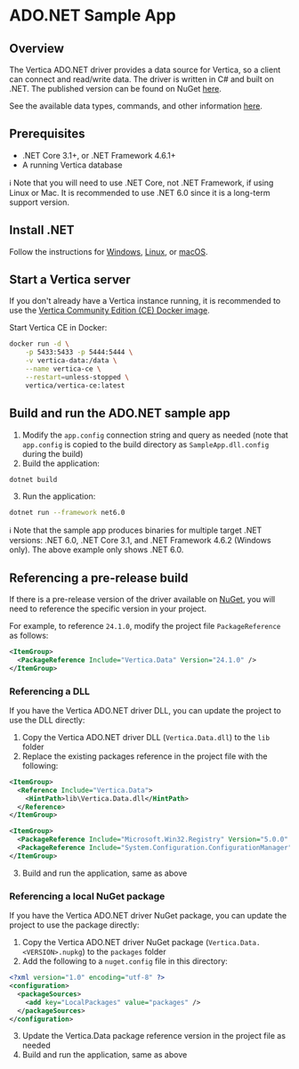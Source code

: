 # ADO.NET Sample App

## Overview

The Vertica ADO.NET driver provides a data source for Vertica, so a client can connect and read/write data.  The driver is written in C# and built on .NET.  The published version can be found on NuGet [here](https://www.nuget.org/packages/Vertica.Data).

See the available data types, commands, and other information [here](https://docs.vertica.com/24.2.x/en/connecting-to/client-libraries/accessing/c/).

## Prerequisites

- .NET Core 3.1+, or .NET Framework 4.6.1+
- A running Vertica database

:information_source: Note that you will need to use .NET Core, not .NET Framework, if using Linux or Mac.  It is recommended to use .NET 6.0 since it is a long-term support version.

## Install .NET

Follow the instructions for [Windows](https://learn.microsoft.com/en-us/dotnet/core/install/windows?tabs=net60), [Linux](https://learn.microsoft.com/en-us/dotnet/core/install/linux), or [macOS](https://learn.microsoft.com/en-us/dotnet/core/install/macos).

## Start a Vertica server

If you don't already have a Vertica instance running, it is recommended to use the [Vertica Community Edition (CE) Docker image](https://hub.docker.com/r/vertica/vertica-ce).

Start Vertica CE in Docker:
```sh
docker run -d \
    -p 5433:5433 -p 5444:5444 \
    -v vertica-data:/data \
    --name vertica-ce \
    --restart=unless-stopped \
    vertica/vertica-ce:latest
```

## Build and run the ADO.NET sample app

1. Modify the `app.config` connection string and query as needed (note that `app.config` is copied to the build directory as `SampleApp.dll.config` during the build)
2. Build the application:
```sh
dotnet build
```
3. Run the application:
```sh
dotnet run --framework net6.0
```

:information_source: Note that the sample app produces binaries for multiple target .NET versions: .NET 6.0, .NET Core 3.1, and .NET Framework 4.6.2 (Windows only).  The above example only shows .NET 6.0.

## Referencing a pre-release build

If there is a pre-release version of the driver available on [NuGet](https://www.nuget.org/packages/Vertica.Data), you will need to reference the specific version in your project.

For example, to reference `24.1.0`, modify the project file `PackageReference` as follows:
```xml
<ItemGroup>
  <PackageReference Include="Vertica.Data" Version="24.1.0" />
</ItemGroup>
```

### Referencing a DLL

If you have the Vertica ADO.NET driver DLL, you can update the project to use the DLL directly:

1. Copy the Vertica ADO.NET driver DLL (`Vertica.Data.dll`) to the `lib` folder
2. Replace the existing packages reference in the project file with the following:
```xml
<ItemGroup>
  <Reference Include="Vertica.Data">
    <HintPath>lib\Vertica.Data.dll</HintPath>
  </Reference>
</ItemGroup>

<ItemGroup>
  <PackageReference Include="Microsoft.Win32.Registry" Version="5.0.0" />
  <PackageReference Include="System.Configuration.ConfigurationManager" Version="6.0.0" />
</ItemGroup>
```
3. Build and run the application, same as above

### Referencing a local NuGet package

If you have the Vertica ADO.NET driver NuGet package, you can update the project to use the package directly:

1. Copy the Vertica ADO.NET driver NuGet package (`Vertica.Data.<VERSION>.nupkg`) to the `packages` folder
2. Add the following to a `nuget.config` file in this directory:
```xml
<?xml version="1.0" encoding="utf-8" ?>
<configuration>
  <packageSources>
    <add key="LocalPackages" value="packages" />
  </packageSources>
</configuration>
```
3. Update the Vertica.Data package reference version in the project file as needed
4. Build and run the application, same as above
